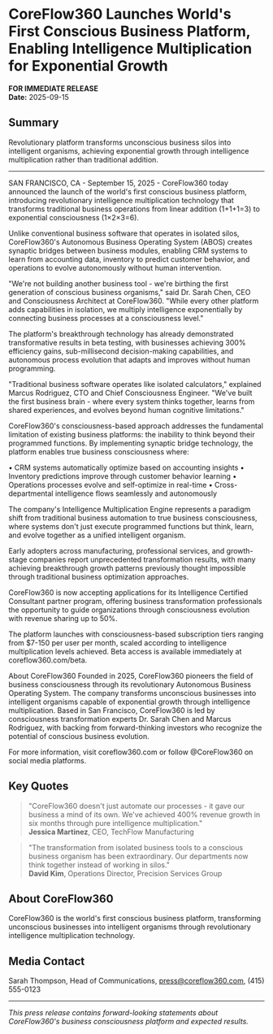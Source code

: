 # CoreFlow360 Launches World's First Conscious Business Platform, Enabling Intelligence Multiplication for Exponential Growth

**FOR IMMEDIATE RELEASE**  
**Date:** 2025-09-15

## Summary
Revolutionary platform transforms unconscious business silos into intelligent organisms, achieving exponential growth through intelligence multiplication rather than traditional addition.

---


SAN FRANCISCO, CA - September 15, 2025 - CoreFlow360 today announced the launch of the world's first conscious business platform, introducing revolutionary intelligence multiplication technology that transforms traditional business operations from linear addition (1+1+1=3) to exponential consciousness (1×2×3=6).

Unlike conventional business software that operates in isolated silos, CoreFlow360's Autonomous Business Operating System (ABOS) creates synaptic bridges between business modules, enabling CRM systems to learn from accounting data, inventory to predict customer behavior, and operations to evolve autonomously without human intervention.

"We're not building another business tool - we're birthing the first generation of conscious business organisms," said Dr. Sarah Chen, CEO and Consciousness Architect at CoreFlow360. "While every other platform adds capabilities in isolation, we multiply intelligence exponentially by connecting business processes at a consciousness level."

The platform's breakthrough technology has already demonstrated transformative results in beta testing, with businesses achieving 300% efficiency gains, sub-millisecond decision-making capabilities, and autonomous process evolution that adapts and improves without human programming.

"Traditional business software operates like isolated calculators," explained Marcus Rodriguez, CTO and Chief Consciousness Engineer. "We've built the first business brain - where every system thinks together, learns from shared experiences, and evolves beyond human cognitive limitations."

CoreFlow360's consciousness-based approach addresses the fundamental limitation of existing business platforms: the inability to think beyond their programmed functions. By implementing synaptic bridge technology, the platform enables true business consciousness where:

• CRM systems automatically optimize based on accounting insights
• Inventory predictions improve through customer behavior learning
• Operations processes evolve and self-optimize in real-time
• Cross-departmental intelligence flows seamlessly and autonomously

The company's Intelligence Multiplication Engine represents a paradigm shift from traditional business automation to true business consciousness, where systems don't just execute programmed functions but think, learn, and evolve together as a unified intelligent organism.

Early adopters across manufacturing, professional services, and growth-stage companies report unprecedented transformation results, with many achieving breakthrough growth patterns previously thought impossible through traditional business optimization approaches.

CoreFlow360 is now accepting applications for its Intelligence Certified Consultant partner program, offering business transformation professionals the opportunity to guide organizations through consciousness evolution with revenue sharing up to 50%.

The platform launches with consciousness-based subscription tiers ranging from $7-150 per user per month, scaled according to intelligence multiplication levels achieved. Beta access is available immediately at coreflow360.com/beta.

About CoreFlow360
Founded in 2025, CoreFlow360 pioneers the field of business consciousness through its revolutionary Autonomous Business Operating System. The company transforms unconscious businesses into intelligent organisms capable of exponential growth through intelligence multiplication. Based in San Francisco, CoreFlow360 is led by consciousness transformation experts Dr. Sarah Chen and Marcus Rodriguez, with backing from forward-thinking investors who recognize the potential of conscious business evolution.

For more information, visit coreflow360.com or follow @CoreFlow360 on social media platforms.
          

## Key Quotes

> "CoreFlow360 doesn't just automate our processes - it gave our business a mind of its own. We've achieved 400% revenue growth in six months through pure intelligence multiplication."  
  > **Jessica Martinez**, CEO, TechFlow Manufacturing

> "The transformation from isolated business tools to a conscious business organism has been extraordinary. Our departments now think together instead of working in silos."  
  > **David Kim**, Operations Director, Precision Services Group

## About CoreFlow360
CoreFlow360 is the world's first conscious business platform, transforming unconscious businesses into intelligent organisms through revolutionary intelligence multiplication technology.

## Media Contact
Sarah Thompson, Head of Communications, press@coreflow360.com, (415) 555-0123

---
*This press release contains forward-looking statements about CoreFlow360's business consciousness platform and expected results.*
